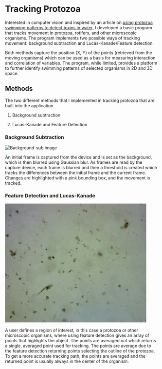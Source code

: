 # Tracking Protozoa
Interested in computer vision and inspired by an article on [using protozoa swimming patterns to detect toxins in water](https://www.whoi.edu/mr/pr/viewArticle.do?id=133689), I developed a basic program that tracks movement in protozoa, rotifers, and other microscopic organisms. The program implements two possible ways of tracking movement: background subtraction and Lucas-Kanade/Feature detection.

Both methods capture the position (X, Y) of the points (retrieved from the moving organisms) which can be used as a basis for measuring interaction and correlation of variables. The program, while limited, provides a platform to further identify swimming patterns of selected organisms in 2D and 3D space.

## Methods
The two different methods that I implemented in tracking protozoa that are built into the application.

1. Background subtraction

2. Lucas-Kanade and Feature Detection

### Background Subtraction
![Background-sub image](background-sub.gif)

An initial frame is captured from the device and is set as the background, which is then blurred using Gaussian blur. As frames are read by the capture device, each frame is blurred and then a threshold is created which tracks the differences between the initial frame and the current frame. Changes are highlighted with a pink bounding box, and the movement is tracked.

### Feature Detection and Lucas-Kanade
![Lucas-Kanade image](lucas-kanade.gif)

A user defines a region of interest, in this case a protozoa or other microscopic organisms, where using feature detection gives an array of points that highlights the object. The points are averaged out which returns a single, averaged point used for tracking. The points are average due to the feature detection returning points selecting the outline of the protozoa. To get a more accurate tracking path, the points are averaged and the returned point is usually always in the center of the organism.
